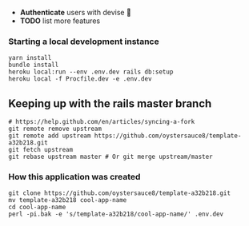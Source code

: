 
- **Authenticate** users with devise  :tada:
- **TODO** list more features


### Starting a local development instance
```
yarn install
bundle install
heroku local:run --env .env.dev rails db:setup
heroku local -f Procfile.dev -e .env.dev
```

## Keeping up with the rails master branch
```
# https://help.github.com/en/articles/syncing-a-fork
git remote remove upstream
git remote add upstream https://github.com/oystersauce8/template-a32b218.git
git fetch upstream
git rebase upstream master # Or git merge upstream/master
```

### How this application was created
```
git clone https://github.com/oystersauce8/template-a32b218.git
mv template-a32b218 cool-app-name
cd cool-app-name
perl -pi.bak -e 's/template-a32b218/cool-app-name/' .env.dev
```

